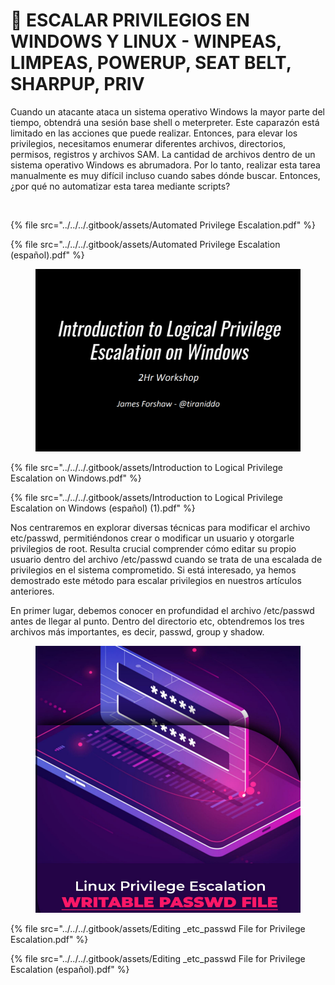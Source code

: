 # 👑 ESCALAR PRIVILEGIOS EN WINDOWS Y LINUX - WINPEAS, LIMPEAS, POWERUP, SEAT BELT, SHARPUP, PRIV

Cuando un atacante ataca un sistema operativo Windows la mayor parte del tiempo, obtendrá una sesión base shell o meterpreter. Este caparazón está limitado en las acciones que puede realizar. Entonces, para elevar los privilegios, necesitamos enumerar diferentes archivos, directorios, permisos, registros y archivos SAM. La cantidad de archivos dentro de un sistema operativo Windows es abrumadora. Por lo tanto, realizar esta tarea manualmente es muy difícil incluso cuando sabes dónde buscar. Entonces, ¿por qué no automatizar esta tarea mediante scripts?

<figure><img src="../../../.gitbook/assets/Automated-Privilege-Escalation-español-pdf.png" alt=""><figcaption></figcaption></figure>

{% file src="../../../.gitbook/assets/Automated Privilege Escalation.pdf" %}



{% file src="../../../.gitbook/assets/Automated Privilege Escalation (español).pdf" %}



<figure><img src="../../../.gitbook/assets/Introduction-to-Logical-Privilege-Escalation-on-Windows-pdf.png" alt=""><figcaption></figcaption></figure>



{% file src="../../../.gitbook/assets/Introduction to Logical Privilege Escalation on Windows.pdf" %}



{% file src="../../../.gitbook/assets/Introduction to Logical Privilege Escalation on Windows (español) (1).pdf" %}



Nos centraremos en explorar diversas técnicas para modificar el archivo etc/passwd, permitiéndonos crear o modificar un usuario y otorgarle privilegios de root. Resulta crucial comprender cómo editar su propio usuario dentro del archivo /etc/passwd cuando se trata de una escalada de privilegios en el sistema comprometido. Si está interesado, ya hemos demostrado este método para escalar privilegios en nuestros artículos anteriores.

En primer lugar, debemos conocer en profundidad el archivo /etc/passwd antes de llegar al punto. Dentro del directorio etc, obtendremos los tres archivos más importantes, es decir, passwd, group y shadow.

<figure><img src="../../../.gitbook/assets/Editing-_etc_passwd-File-for-Privilege-Escalation-pdf.png" alt=""><figcaption></figcaption></figure>



{% file src="../../../.gitbook/assets/Editing _etc_passwd File for Privilege Escalation.pdf" %}



{% file src="../../../.gitbook/assets/Editing _etc_passwd File for Privilege Escalation (español).pdf" %}
